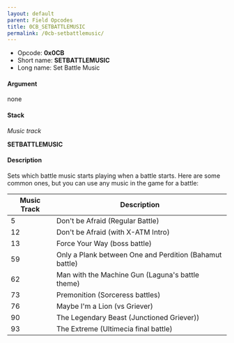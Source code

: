 ```yaml
---
layout: default
parent: Field Opcodes
title: 0CB_SETBATTLEMUSIC
permalink: /0cb-setbattlemusic/
---
```


-   Opcode: **0x0CB**
-   Short name: **SETBATTLEMUSIC**
-   Long name: Set Battle Music

#### Argument

none

#### Stack

  
*Music track*

**SETBATTLEMUSIC**

#### Description

Sets which battle music starts playing when a battle starts. Here are some common ones, but you can use any music in the game for a battle:

| Music Track | Description                                             |
|-------------|---------------------------------------------------------|
| 5           | Don't be Afraid (Regular Battle)                        |
| 12          | Don't be Afraid (with X-ATM Intro)                      |
| 13          | Force Your Way (boss battle)                            |
| 59          | Only a Plank between One and Perdition (Bahamut battle) |
| 62          | Man with the Machine Gun (Laguna's battle theme)        |
| 73          | Premonition (Sorceress battles)                         |
| 76          | Maybe I'm a Lion (vs Griever)                           |
| 90          | The Legendary Beast (Junctioned Griever))               |
| 93          | The Extreme (Ultimecia final battle)                    |
